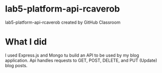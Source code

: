 # lab5-platform-api-rcaverob
lab5-platform-api-rcaverob created by GitHub Classroom

# What I did

I used Express.js and Mongo tu build an API to be used by my blog application. Api handles requests to GET, POST, DELETE, and PUT (Update) blog posts.
